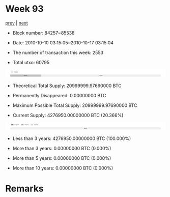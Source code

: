 # Week 93

[prev](week0092.md) | [next](week0094.md)

- Block number: 84257~85538

- Date: 2010-10-10 03:15:05~2010-10-17 03:15:04

- The number of transaction this week: 2553

- Total utxo: 60795

![](../images/mined_week0093.png)

- Theoretical Total Supply: 20999999.97690000 BTC

- Permanently Disappeared: 0.00000000 BTC

- Maximum Possible Total Supply: 20999999.97690000 BTC

- Current Supply: 4276950.00000000 BTC (20.366%)

![](../images/year_week0093.png)


- Less than 3 years: 4276950.00000000 BTC (100.000%)

- More than 3 years: 0.00000000 BTC (0.000%)

- More than 5 years: 0.00000000 BTC (0.000%)

- More than 10 years: 0.00000000 BTC (0.000%)

# Remarks


